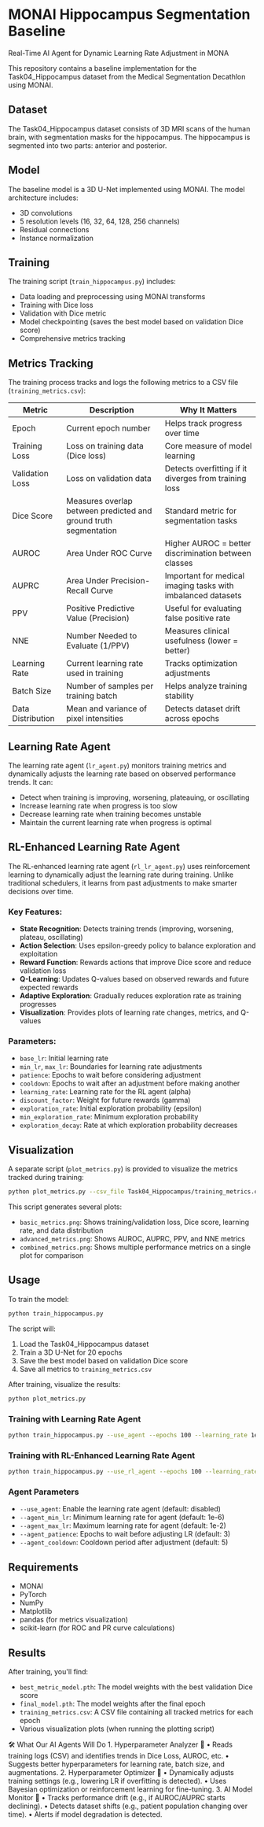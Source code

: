 # MONAI Hippocampus Segmentation Baseline

Real-Time AI Agent for Dynamic Learning Rate Adjustment in MONA


This repository contains a baseline implementation for the Task04_Hippocampus dataset from the Medical Segmentation Decathlon using MONAI.

## Dataset

The Task04_Hippocampus dataset consists of 3D MRI scans of the human brain, with segmentation masks for the hippocampus. The hippocampus is segmented into two parts: anterior and posterior.

## Model

The baseline model is a 3D U-Net implemented using MONAI. The model architecture includes:
- 3D convolutions
- 5 resolution levels (16, 32, 64, 128, 256 channels)
- Residual connections
- Instance normalization

## Training

The training script (`train_hippocampus.py`) includes:
- Data loading and preprocessing using MONAI transforms
- Training with Dice loss
- Validation with Dice metric
- Model checkpointing (saves the best model based on validation Dice score)
- Comprehensive metrics tracking

## Metrics Tracking

The training process tracks and logs the following metrics to a CSV file (`training_metrics.csv`):

| Metric | Description | Why It Matters |
|--------|-------------|----------------|
| Epoch | Current epoch number | Helps track progress over time |
| Training Loss | Loss on training data (Dice loss) | Core measure of model learning |
| Validation Loss | Loss on validation data | Detects overfitting if it diverges from training loss |
| Dice Score | Measures overlap between predicted and ground truth segmentation | Standard metric for segmentation tasks |
| AUROC | Area Under ROC Curve | Higher AUROC = better discrimination between classes |
| AUPRC | Area Under Precision-Recall Curve | Important for medical imaging tasks with imbalanced datasets |
| PPV | Positive Predictive Value (Precision) | Useful for evaluating false positive rate |
| NNE | Number Needed to Evaluate (1/PPV) | Measures clinical usefulness (lower = better) |
| Learning Rate | Current learning rate used in training | Tracks optimization adjustments |
| Batch Size | Number of samples per training batch | Helps analyze training stability |
| Data Distribution | Mean and variance of pixel intensities | Detects dataset drift across epochs |

## Learning Rate Agent

The learning rate agent (`lr_agent.py`) monitors training metrics and dynamically adjusts the learning rate based on observed performance trends. It can:

- Detect when training is improving, worsening, plateauing, or oscillating
- Increase learning rate when progress is too slow
- Decrease learning rate when training becomes unstable
- Maintain the current learning rate when progress is optimal

## RL-Enhanced Learning Rate Agent

The RL-enhanced learning rate agent (`rl_lr_agent.py`) uses reinforcement learning to dynamically adjust the learning rate during training. Unlike traditional schedulers, it learns from past adjustments to make smarter decisions over time.

### Key Features:

- **State Recognition**: Detects training trends (improving, worsening, plateau, oscillating)
- **Action Selection**: Uses epsilon-greedy policy to balance exploration and exploitation
- **Reward Function**: Rewards actions that improve Dice score and reduce validation loss
- **Q-Learning**: Updates Q-values based on observed rewards and future expected rewards
- **Adaptive Exploration**: Gradually reduces exploration rate as training progresses
- **Visualization**: Provides plots of learning rate changes, metrics, and Q-values

### Parameters:

- `base_lr`: Initial learning rate
- `min_lr`, `max_lr`: Boundaries for learning rate adjustments
- `patience`: Epochs to wait before considering adjustment
- `cooldown`: Epochs to wait after an adjustment before making another
- `learning_rate`: Learning rate for the RL agent (alpha)
- `discount_factor`: Weight for future rewards (gamma)
- `exploration_rate`: Initial exploration probability (epsilon)
- `min_exploration_rate`: Minimum exploration probability
- `exploration_decay`: Rate at which exploration probability decreases

## Visualization

A separate script (`plot_metrics.py`) is provided to visualize the metrics tracked during training:

```bash
python plot_metrics.py --csv_file Task04_Hippocampus/training_metrics.csv --output_dir Task04_Hippocampus
```

This script generates several plots:
- `basic_metrics.png`: Shows training/validation loss, Dice score, learning rate, and data distribution
- `advanced_metrics.png`: Shows AUROC, AUPRC, PPV, and NNE metrics
- `combined_metrics.png`: Shows multiple performance metrics on a single plot for comparison

## Usage

To train the model:

```bash
python train_hippocampus.py
```

The script will:
1. Load the Task04_Hippocampus dataset
2. Train a 3D U-Net for 20 epochs
3. Save the best model based on validation Dice score
4. Save all metrics to `training_metrics.csv`

After training, visualize the results:

```bash
python plot_metrics.py
```

### Training with Learning Rate Agent

```bash
python train_hippocampus.py --use_agent --epochs 100 --learning_rate 1e-4
```

### Training with RL-Enhanced Learning Rate Agent

```bash
python train_hippocampus.py --use_rl_agent --epochs 100 --learning_rate 1e-4
```

### Agent Parameters

- `--use_agent`: Enable the learning rate agent (default: disabled)
- `--agent_min_lr`: Minimum learning rate for agent (default: 1e-6)
- `--agent_max_lr`: Maximum learning rate for agent (default: 1e-2)
- `--agent_patience`: Epochs to wait before adjusting LR (default: 3)
- `--agent_cooldown`: Cooldown period after adjustment (default: 5)

## Requirements

- MONAI
- PyTorch
- NumPy
- Matplotlib
- pandas (for metrics visualization)
- scikit-learn (for ROC and PR curve calculations)

## Results

After training, you'll find:
- `best_metric_model.pth`: The model weights with the best validation Dice score
- `final_model.pth`: The model weights after the final epoch
- `training_metrics.csv`: A CSV file containing all tracked metrics for each epoch
- Various visualization plots (when running the plotting script)



🛠️ What Our AI Agents Will Do
	1.	Hyperparameter Analyzer 🤖
	•	Reads training logs (CSV) and identifies trends in Dice Loss, AUROC, etc.
	•	Suggests better hyperparameters for learning rate, batch size, and augmentations.
	2.	Hyperparameter Optimizer 🤖
	•	Dynamically adjusts training settings (e.g., lowering LR if overfitting is detected).
	•	Uses Bayesian optimization or reinforcement learning for fine-tuning.
	3.	AI Model Monitor 🤖
	•	Tracks performance drift (e.g., if AUROC/AUPRC starts declining).
	•	Detects dataset shifts (e.g., patient population changing over time).
	•	Alerts if model degradation is detected.